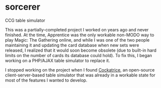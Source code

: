 sorcerer
========

CCG table simulator

This was a partially-completed project I worked on years ago and never finished.  At the time, Apprentice was the only workable non-MODO way to play Magic: The Gathering online, and while I was one of the two people maintaining it and updating the card database when new sets were released, I realized that it would soon become obsolete (due to built-in hard limits on the number of cards its database could hold).  To fix this, I began working on a PHP/AJAX table simulator to replace it.

I stopped working on the project when I found [Cockatrice](https://github.com/Daenyth/Cockatrice), an open-source client-server-based table simulator that was already in a workable state for most of the features I wanted to develop.
